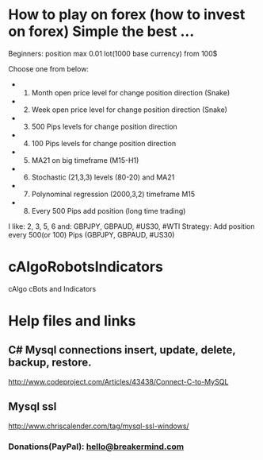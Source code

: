 # How to play on forex (how to invest on forex) Simple the best ...
Beginners: position max 0.01 lot(1000 base currency) from 100$

Choose one from below:
* 1) Month open price level for change position direction (Snake)
* 2) Week open price level for change position direction (Snake)
* 3) 500 Pips levels for change position direction
* 4) 100 Pips levels for change position direction
* 5) MA21 on big timeframe (M15-H1)
* 6) Stochastic (21,3,3) levels (80-20) and MA21
* 7) Polynominal regression (2000,3,2) timeframe M15
* 8) Every 500 Pips add position (long time trading)

I like: 2, 3, 5, 6 and: GBPJPY, GBPAUD, #US30, #WTI Strategy: Add position every 500(or 100) Pips (GBPJPY, GBPAUD, #US30)

# cAlgoRobotsIndicators
cAlgo cBots and Indicators

# Help files and links
## C# Mysql connections insert, update, delete, backup, restore.
http://www.codeproject.com/Articles/43438/Connect-C-to-MySQL

## Mysql ssl
http://www.chriscalender.com/tag/mysql-ssl-windows/

### Donations(PayPal): hello@breakermind.com
